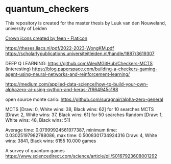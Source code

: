# quantum_checkers
This repository is created for the master thesis by Luuk van den Nouweland, university of Leiden

<a href="https://www.flaticon.com/free-icons/crown" title="crown icons">Crown icons created by feen - Flaticon</a>



https://theses.liacs.nl/pdf/2022-2023-WongKM.pdf
https://scholarlypublications.universiteitleiden.nl/handle/1887/3619307


DEEP Q LEARNING:
https://github.com/AlexMGitHub/Checkers-MCTS (interesting)
https://blog.paperspace.com/building-a-checkers-gaming-agent-using-neural-networks-and-reinforcement-learning/

https://medium.com/applied-data-science/how-to-build-your-own-alphazero-ai-using-python-and-keras-7f664945c188

open source monte carlo: https://github.com/suragnair/alpha-zero-general


MCTS    [Draw: 0, White wins: 38, Black wins: 62] for 10 searches
MCTS    [Draw: 2, White wins: 37, Black wins: 61] for 50 searches
Random  [Draw: 1, White wins: 48, Black wins: 51]


Average time: 0.07999924561977387, minimum time: 0.03025197982788086, max time: 0.5008301734924316
Draw: 4, White wins: 3841, Black wins: 6155
10.000 games

A survey of quantum games
https://www.sciencedirect.com/science/article/pii/S0167923608001292